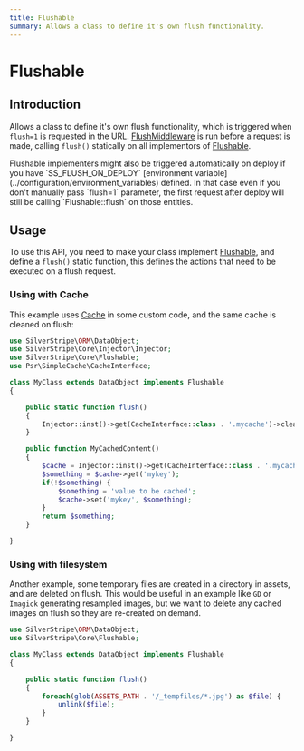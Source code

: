 ```yaml
---
title: Flushable
summary: Allows a class to define it's own flush functionality.
---
```


# Flushable

## Introduction

Allows a class to define it's own flush functionality, which is triggered when `flush=1` is requested in the URL.
[FlushMiddleware](api:SilverStripe\Control\Middleware\FlushMiddleware) is run before a request is made, calling `flush()` statically on all
implementors of [Flushable](api:SilverStripe\Core\Flushable).


<div class="notice">
Flushable implementers might also be triggered automatically on deploy if you have `SS_FLUSH_ON_DEPLOY` [environment
variable](../configuration/environment_variables) defined. In that case even if you don't manually pass `flush=1` parameter, the first request after deploy
will still be calling `Flushable::flush` on those entities.
</div>


## Usage

To use this API, you need to make your class implement [Flushable](api:SilverStripe\Core\Flushable), and define a `flush()` static function,
this defines the actions that need to be executed on a flush request.

### Using with Cache

This example uses [Cache](api:Cache) in some custom code, and the same cache is cleaned on flush:


```php
use SilverStripe\ORM\DataObject;
use SilverStripe\Core\Injector\Injector;
use SilverStripe\Core\Flushable;
use Psr\SimpleCache\CacheInterface;

class MyClass extends DataObject implements Flushable
{

    public static function flush()
    {
        Injector::inst()->get(CacheInterface::class . '.mycache')->clear();
    }

    public function MyCachedContent()
    {
        $cache = Injector::inst()->get(CacheInterface::class . '.mycache')
        $something = $cache->get('mykey');
        if(!$something) {
            $something = 'value to be cached';
            $cache->set('mykey', $something);
        }
        return $something;
    }

}
```

### Using with filesystem

Another example, some temporary files are created in a directory in assets, and are deleted on flush. This would be
useful in an example like `GD` or `Imagick` generating resampled images, but we want to delete any cached images on
flush so they are re-created on demand.

```php
use SilverStripe\ORM\DataObject;
use SilverStripe\Core\Flushable;

class MyClass extends DataObject implements Flushable
{

    public static function flush()
    {
        foreach(glob(ASSETS_PATH . '/_tempfiles/*.jpg') as $file) {
            unlink($file);
        }
    }

}
```
